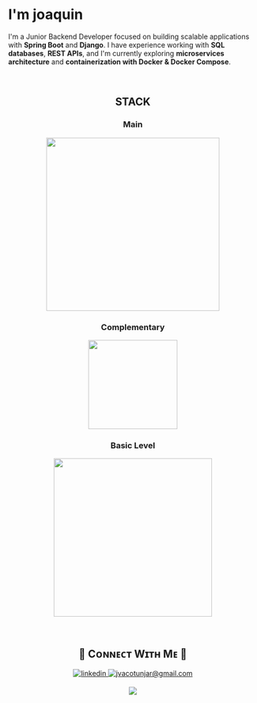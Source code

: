 <h1>I'm joaquin</h1>

<p align="left">
I'm a Junior Backend Developer focused on building scalable applications with <b>Spring Boot</b> and <b>Django</b>.  
I have experience working with <b>SQL databases</b>, <b>REST APIs</b>, and I'm currently exploring <b>microservices architecture</b> and <b>containerization with Docker & Docker Compose</b>.  
</p>

<br />
    
<h2 align="center">STACK</h2> 

<h3 align="center">Main</h3>
<p align="center">
<img width="350px" src="https://skillicons.dev/icons?i=java,spring,kotlin,mysql,docker,git&perline=10" />
</p>

<h3 align="center">Complementary</h3>
<p align="center">
<img width="180px" src="https://skillicons.dev/icons?i=python,django,unity&perline=10" />
</p>

<h3 align="center">Basic Level</h3>
<p align="center">
<img width="320px" src="https://skillicons.dev/icons?i=html,css,tailwind,js,nodejs,angular&perline=10" />
</p>

</p>
<br />

<h2 align="center">🤝 Cᴏɴɴᴇᴄᴛ Wɪᴛʜ Mᴇ 🤝 </h2>
<div align="center">
 <a href="https://www.linkedin.com/in/joaquingabrielpuchuritunjar/" target="_blank">
<img src=https://img.shields.io/badge/linkedin-%231E77B5.svg?&style=for-the-badge&logo=linkedin&logoColor=white alt=linkedin style="margin-bottom: 5px;" />
</a>
  
<a href="mailto:jvacotunjar@gmail.com" target="_blank">
<img src="https://img.shields.io/badge/Gmail-D14836?style=for-the-badge&logo=gmail&logoColor=white" alt=jvacotunjar@gmail.com mail style="margin-bottom: 5px;" />
</a>
</div>

<p align="center">
  <img src="https://capsule-render.vercel.app/api?type=waving&color=gradient&height=65&section=footer"/>
</p>
